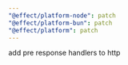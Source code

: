 ```yaml
---
"@effect/platform-node": patch
"@effect/platform-bun": patch
"@effect/platform": patch
---
```


add pre response handlers to http
